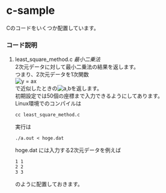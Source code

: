 # c-sample
Cのコードをいくつか配置しています。
### コード説明
1. least_square_method.c *最小二乗法*  
   2次元データに対して最小二乗法の結果を返します。  
   つまり、2次元データを1次関数  
   <img src="https://latex.codecogs.com/gif.latex?y&space;=&space;ax" title="y = ax" />  
   で近似したときの<img src="https://latex.codecogs.com/gif.latex?a,b" title="a,b" />を返します。  
   初期設定では50個の座標まで入力できるようにしてあります。  
   Linux環境でのコンパイルは
   ```
   cc least_square_method.c
   ```
   実行は
   ```
   ./a.out < hoge.dat
   ```
   hoge.dat には入力する2次元データを例えば
   ```hoge.dat
   1 1 
   2 2 
   3 3 
   ```
   のように配置しておきます。
